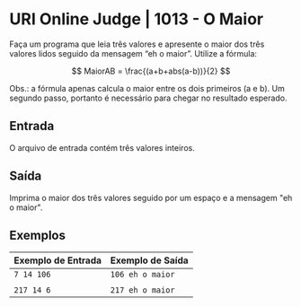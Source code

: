 # URI Online Judge | 1013 - O Maior
Faça um programa que leia três valores e apresente o maior dos três valores lidos seguido da mensagem “eh o maior”. Utilize a fórmula:

$$
MaiorAB = \frac{(a+b+abs(a-b))}{2}
$$

Obs.: a fórmula apenas calcula o maior entre os dois primeiros (a e b). Um segundo passo, portanto é necessário para chegar no resultado esperado.

## Entrada
O arquivo de entrada contém três valores inteiros.

## Saída
Imprima o maior dos três valores seguido por um espaço e a mensagem "eh o maior".

## Exemplos
|Exemplo de Entrada|Exemplo de Saída|
|-|-|
|`7 14 106`|`106 eh o maior`|
|||
|`217 14 6`|`217 eh o maior`|